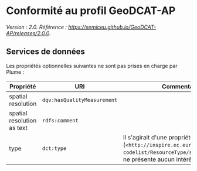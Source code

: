 # Conformité au profil GeoDCAT-AP

_Version : 2.0. Référence : https://semiceu.github.io/GeoDCAT-AP/releases/2.0.0_.

## Services de données

Les propriétés optionnelles suivantes ne sont pas prises en charge par Plume : 

| Propriété | URI | Commentaire |
| --- | --- | --- |
| spatial resolution | `dqv:hasQualityMeasurement` | |
| spatial resolution as text | `rdfs:comment` | |
| type | `dct:type` | Il s'agirait d'une propriété à valeur fixe (`<http://inspire.ec.europa.eu/metadata-codelist/ResourceType/service>`), ce qui ne présente aucun intérêt.|

